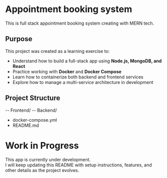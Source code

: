 # Appointment booking system
This is full stack appointment booking system creating with MERN tech.


## Purpose
This project was created as a learning exercise to:
- Understand how to build a full-stack app using **Node.js, MongoDB, and React**
- Practice working with **Docker** and **Docker Compose**
- Learn how to containerize both backend and frontend services
- Explore how to manage a multi-service architecture in development


## Project Structure
-- Frontend/
-- Backend/
- docker-compose.yml
- README.md


# Work in Progress
This app is currently under development.  
I will keep updating this README with setup instructions, features, and other details as the project evolves.


